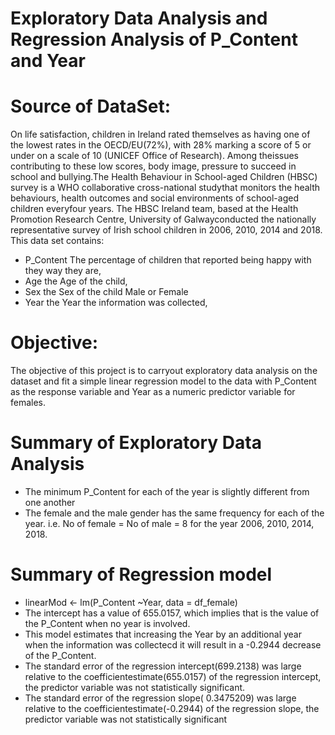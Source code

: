 # Exploratory Data Analysis and Regression Analysis of P_Content and Year
# Source of DataSet: 
On life satisfaction, children in Ireland rated themselves as having one of the lowest rates in the OECD/EU(72%), with 28% marking a score of 5 or under on a scale of 10 (UNICEF Office of Research). Among theissues contributing to these low scores, body image, pressure to succeed in school and bullying.The Health Behaviour in School-aged Children (HBSC) survey is a WHO collaborative cross-national studythat monitors the health behaviours, health outcomes and social environments of school-aged children everyfour years. The HBSC Ireland team, based at the Health Promotion Research Centre, University of Galwayconducted the nationally representative survey of Irish school children in 2006, 2010, 2014 and 2018. This data set contains:
- P_Content The percentage of children that reported being happy with they way they are,
- Age the Age of the child,
- Sex the Sex of the child Male or Female
- Year the Year the information was collected,
# Objective: 
The objective of this project is to carryout exploratory data analysis on the dataset and fit a simple linear regression model to the data with P_Content as the response variable and Year as a numeric predictor variable for females.
# Summary of Exploratory Data Analysis
- The minimum P_Content for each of the year is slightly different from one another
- The female and the male gender has the same frequency for each of the year. i.e. No of female = No of male = 8 for the year 2006, 2010, 2014, 2018.
# Summary of Regression model
- linearMod <- lm(P_Content ~Year, data = df_female)
- The intercept has a value of 655.0157, which implies that is the value of the P_Content when no year is
involved.
- This model estimates that increasing the Year by an additional year when the information was collectecd it will
result in a -0.2944 decrease of the P_Content.
- The standard error of the regression intercept(699.2138) was large relative to the coefficientestimate(655.0157) of the regression intercept, the predictor variable was not statistically significant.
- The standard error of the regression slope( 0.3475209) was large relative to the coefficientestimate(-0.2944) of the regression slope, the predictor variable was not statistically significant
